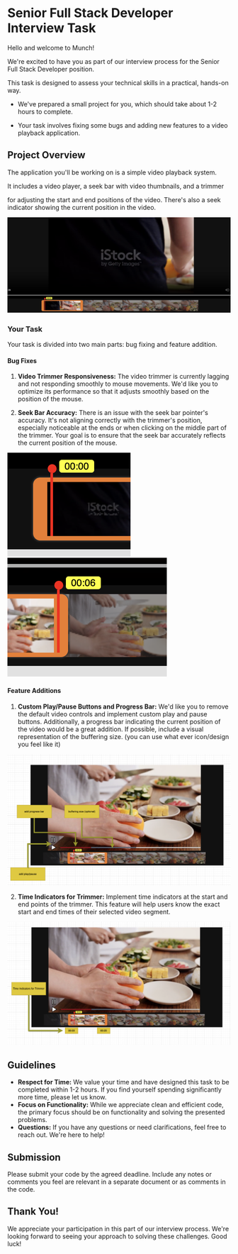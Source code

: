 # Senior Full Stack Developer Interview Task

Hello and welcome to Munch!

We're excited to have you as part of our interview process for the Senior Full Stack Developer position. 

This task is designed to assess your technical skills in a practical, hands-on way. 

 - We've prepared a small project for you, 
which should take about 1-2 hours to complete. 

 - Your task involves fixing some bugs and adding new features to a video playback application.


## Project Overview

The application you'll be working on is a simple video playback system. 

It includes a video player, a seek bar with video thumbnails, and a trimmer 

for adjusting the start and end positions of the video. 
There's also a seek indicator showing the current position in the video.

![Alt text](README-assets/image-1.png)

### Your Task

Your task is divided into two main parts: bug fixing and feature addition.

#### Bug Fixes

1. **Video Trimmer Responsiveness:** The video trimmer is currently lagging and not responding smoothly to mouse movements. We'd like you to optimize its performance so that it adjusts smoothly based on the position of the mouse.


2. **Seek Bar Accuracy:** There is an issue with the seek bar pointer's accuracy. It's not aligning correctly with the trimmer's position, especially noticeable at the ends or when clicking on the middle part of the trimmer. Your goal is to ensure that the seek bar accurately reflects the current position of the mouse.

![Alt text](README-assets/image-3.png)
![Alt text](README-assets/image-4.png)

#### Feature Additions

1. **Custom Play/Pause Buttons and Progress Bar:** We'd like you to remove the default video controls and implement custom play and pause buttons. Additionally, a progress bar indicating the current position of the video would be a great addition. If possible, include a visual representation of the buffering size.
(you can use what ever icon/design you feel like it)

![Alt text](README-assets/image-5.png)

2. **Time Indicators for Trimmer:** Implement time indicators at the start and end points of the trimmer. This feature will help users know the exact start and end times of their selected video segment.

![Alt text](README-assets/image-6.png)

## Guidelines

- **Respect for Time:** We value your time and have designed this task to be completed within 1-2 hours. If you find yourself spending significantly more time, please let us know.
- **Focus on Functionality:** While we appreciate clean and efficient code, the primary focus should be on functionality and solving the presented problems.
- **Questions:** If you have any questions or need clarifications, feel free to reach out. We're here to help!

## Submission

Please submit your code by the agreed deadline. Include any notes or comments you feel are relevant in a separate document or as comments in the code.

## Thank You!

We appreciate your participation in this part of our interview process. We're looking forward to seeing your approach to solving these challenges. Good luck!
